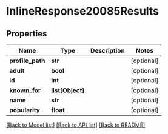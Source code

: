 # InlineResponse20085Results

## Properties
Name | Type | Description | Notes
------------ | ------------- | ------------- | -------------
**profile_path** | **str** |  | [optional] 
**adult** | **bool** |  | [optional] 
**id** | **int** |  | [optional] 
**known_for** | [**list[Object]**](Object.md) |  | [optional] 
**name** | **str** |  | [optional] 
**popularity** | **float** |  | [optional] 

[[Back to Model list]](../README.md#documentation-for-models) [[Back to API list]](../README.md#documentation-for-api-endpoints) [[Back to README]](../README.md)


